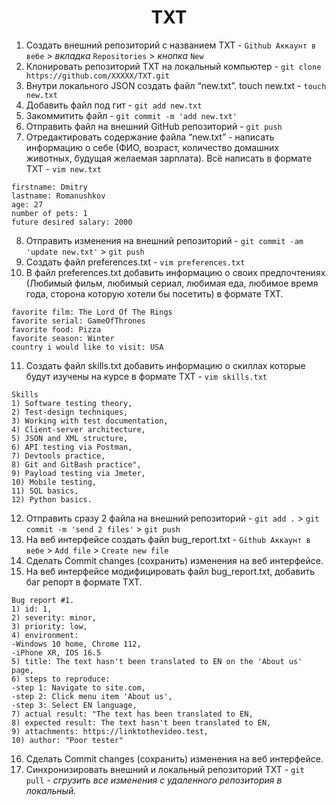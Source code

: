 <h1 align="center">TXT</h1>

 1. Создать внешний репозиторий c названием TXT - `Github Аккаунт в вебе` > _вкладка_ `Repositories` > _кнопка_ `New`
 2. Клонировать репозиторий TXT на локальный компьютер - `git clone https://github.com/XXXXX/TXT.git`
 3. Внутри локального JSON создать файл “new.txt”. touch new.txt - `touch new.txt`
 4. Добавить файл под гит - `git add new.txt`
 5. Закоммитить файл - `git commit -m 'add new.txt'`
 6. Отправить файл на внешний GitHub репозиторий - `git push`
 7. Отредактировать содержание файла “new.txt” - написать информацию о себе (ФИО, возраст, количество домашних животных, будущая желаемая зарплата). Всё написать в формате TXT - `vim new.txt`
```
firstname: Dmitry
lastname: Romanushkov
age: 27
number of pets: 1
future desired salary: 2000
```
 8. Отправить изменения на внешний репозиторий - `git commit -am 'update new.txt'` > `git push`
 9. Создать файл preferences.txt - `vim preferences.txt`
 10. В файл preferences.txt добавить информацию о своих предпочтениях (Любимый фильм, любимый сериал, любимая еда, любимое время года, сторона которую хотели бы посетить) в формате TXT.
```
favorite film: The Lord Of The Rings
favorite serial: GameOfThrones
favorite food: Pizza
favorite season: Winter
country i would like to visit: USA
```
 11. Создать файл skills.txt добавить информацию о скиллах которые будут изучены на курсе в формате TXT - `vim skills.txt`
```
Skills
1) Software testing theory,
2) Test-design techniques,
3) Working with test documentation,
4) Client-server architecture,
5) JSON and XML structure,
6) API testing via Postman,
7) Devtools practice,
8) Git and GitBash practice",
9) Payload testing via Jmeter,
10) Mobile testing,
11) SQL basics,
12) Python basics.
```
 12. Отправить сразу 2 файла на внешний репозиторий - `git add .` > `git commit -m 'send 2 files'` > `git push`
 13. На веб интерфейсе создать файл bug_report.txt - `Github Аккаунт в вебе` > `Add file` > `Create new file`
 14. Сделать Commit changes (сохранить) изменения на веб интерфейсе.
 15. На веб интерфейсе модифицировать файл bug_report.txt, добавить баг репорт в формате TXT.
```
Bug report #1. 
1) id: 1,
2) severity: minor,
3) priority: low,
4) environment:
-Windows 10 home, Chrome 112,
-iPhone XR, IOS 16.5
5) title: The text hasn't been translated to EN on the 'About us' page,
6) steps to reproduce: 
-step 1: Navigate to site.com,
-step 2: Click menu item 'About us',
-step 3: Select EN language,
7) actual result: "The text has been translated to EN,
8) expected result: The text hasn't been translated to EN,
9) attachments: https://linktothevideo.test,
10) author: "Poor tester"
```
 16. Сделать Commit changes (сохранить) изменения на веб интерфейсе.
 17. Синхронизировать внешний и локальный репозиторий TXT - `git pull` - _сгрузить все изменения с удаленного репозитория в локальный._
